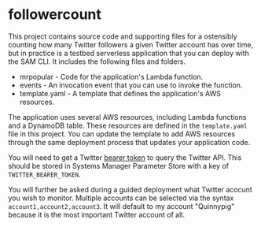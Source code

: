 # followercount

This project contains source code and supporting files for a ostensibly counting how many Twitter followers a given Twitter account has over time, but in practice is a testbed serverless application that you can deploy with the SAM CLI. It includes the following files and folders.

- mrpopular - Code for the application's Lambda function.
- events - An invocation event that you can use to invoke the function.
- template.yaml - A template that defines the application's AWS resources.

The application uses several AWS resources, including Lambda functions and a DynamoDB table. These resources are defined in the `template.yaml` file in this project. You can update the template to add AWS resources through the same deployment process that updates your application code.

You will need to get a Twitter [bearer token](https://developer.twitter.com/en/docs/authentication/overview) to query the Twitter API. This should be stored in Systems Manager Parameter Store with a key of `TWITTER_BEARER_TOKEN`. 

You will further be asked during a guided deployment what Twitter acocunt you wish to monitor. Multiple accounts can be selected via the syntax `account1,account2,account3`. It will default to my account "Quinnypig" because it is the most important Twitter account of all.

